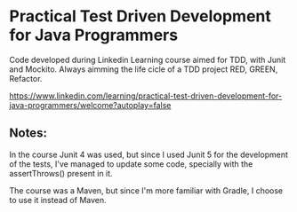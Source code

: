 # Practical Test Driven Development for Java Programmers

Code developed during Linkedin Learning course aimed for TDD, with Junit and Mockito. Always aimming the life cicle of a TDD project RED, GREEN, Refactor.

https://www.linkedin.com/learning/practical-test-driven-development-for-java-programmers/welcome?autoplay=false

## Notes: 

In the course Junit 4 was used, but since I used Junit 5 for the development of the tests, I've managed to update some code, specially with the assertThrows() present in it.

The course was a Maven, but since I'm more familiar with Gradle, I choose to use it instead of Maven.

